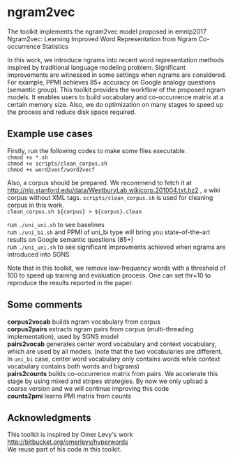 # ngram2vec
The toolkit implements the ngram2vec model proposed in emnlp2017<br>
Ngram2vec: Learning Improved Word Representation from Ngram Co-occurrence Statistics<br>

In this work, we introduce ngrams into recent word representation methods inspired by traditional language modeling problem. Significant improvements are witnessed in some settings when ngrams are considered. For example, PPMI achieves 85+ accuracy on Google analogy questions (semantic group). This toolkit provides the workflow of the proposed ngram models. It enables users to build vocabulary and co-occurrence matrix at a certain memory size. Also, we do optimization on many stages to speed up the process and reduce disk space required.

## Example use cases

Firstly, run the following codes to make some files executable.<br>
`chmod +x *.sh`<br>
`chmod +x scripts/clean_corpus.sh`<br>
`chmod +x word2vecf/word2vecf`<br>

Also, a corpus should be prepared. We recommend to fetch it at<br> 
http://nlp.stanford.edu/data/WestburyLab.wikicorp.201004.txt.bz2 , a wiki corpus without XML tags. `scripts/clean_corpus.sh` is used for cleaning corpus in this work.<br> `clean_corpus.sh ${corpus} > ${corpus}.clean`<br>

run `./uni_uni.sh` to see baselines<br>
run `./uni_bi.sh` and PPMI of uni_bi type will bring you state-of-the-art results on Google semantic questions (85+) <br>
run `./uni_uni.sh` to see significant improvments achieved when ngrams are introduced into SGNS<br> 

Note that in this toolkit, we remove low-frequency words with a threshold of 100 to speed up training and evaluation process. One can set thr=10 to reproduce the results reported in the paper. 

## Some comments

**corpus2vocab** builds ngram vocabulary from corpus<br>
**corpus2pairs** extracts ngram pairs from corpus (multi-threading implementation), used by SGNS model<br>
**pairs2vocab** generates center word vocabulary and context vocabulary, which are used by all models. (note that the two vocabularies are different. In `uni_bi` case, center word vocabulary only contains words while context vocabulary contains both words and bigrams)<br>
**pairs2counts** builds co-occurrence matrix from pairs. We accelerate this stage by using mixed and stripes strategies. By now we only upload a coarse version and we will continue improving this code<br>
**counts2pmi** learns PMI matrix from counts

## Acknowledgments

This toolkit is inspired by Omer Levy's work http://bitbucket.org/omerlevy/hyperwords<br>
We reuse part of his code in this toolkit.
